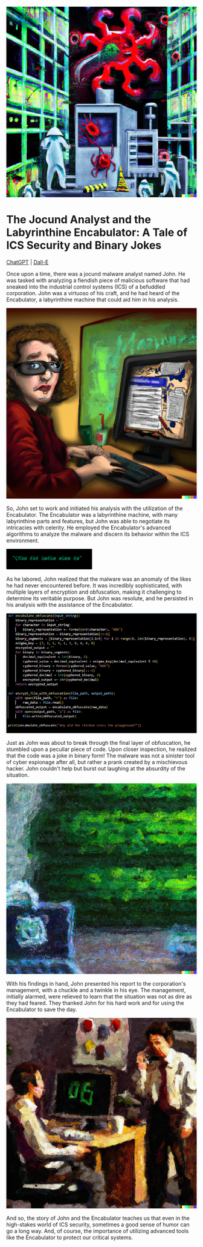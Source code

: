 ![image1](https://github.com/visionthex/A-Tale-of-ICS-Security-and-Binary-Jokes/blob/main/Images/image1.png "DALL-E - Malware in ICS")

# The Jocund Analyst and the Labyrinthine Encabulator: A Tale of ICS Security and Binary Jokes
[ChatGPT](https://chat.openai.com/) | [Dall-E](https://openai.com/dall-e-2)

Once upon a time, there was a jocund malware analyst named John. He was tasked with analyzing a fiendish piece of malicious software that had sneaked into the industrial control systems (ICS) of a befuddled corporation. John was a virtuoso of his craft, and he had heard of the Encabulator, a labyrinthine machine that could aid him in his analysis.

![image2](https://github.com/visionthex/A-Tale-of-ICS-Security-and-Binary-Jokes/blob/main/Images/image2.png "DALL-E - Malware Analyst on a Computer")

So, John set to work and initiated his analysis with the utilization of the Encabulator. The Encabulator was a labyrinthine machine, with many labyrinthine parts and features, but John was able to negotiate its intricacies with celerity. He employed the Encabulator's advanced algorithms to analyze the malware and discern its behavior within the ICS environment.

![image3](https://github.com/visionthex/A-Tale-of-ICS-Security-and-Binary-Jokes/blob/main/Images/image3.png "The Output of the Malware Script")

As he labored, John realized that the malware was an anomaly of the likes he had never encountered before. It was incredibly sophisticated, with multiple layers of encryption and obfuscation, making it challenging to determine its veritable purpose. But John was resolute, and he persisted in his analysis with the assistance of the Encabulator.

![image4](https://github.com/visionthex/A-Tale-of-ICS-Security-and-Binary-Jokes/blob/main/Images/image4.png "Over complicated Malware")

Just as John was about to break through the final layer of obfuscation, he stumbled upon a peculiar piece of code. Upon closer inspection, he realized that the code was a joke in binary form! The malware was not a sinister tool of cyber espionage after all, but rather a prank created by a mischievous hacker. John couldn't help but burst out laughing at the absurdity of the situation.

![image5](https://github.com/visionthex/A-Tale-of-ICS-Security-and-Binary-Jokes/blob/main/Images/image5.png "DALL-E - Computer in a ICS")

With his findings in hand, John presented his report to the corporation's management, with a chuckle and a twinkle in his eye. The management, initially alarmed, were relieved to learn that the situation was not as dire as they had feared. They thanked John for his hard work and for using the Encabulator to save the day.

![image6](https://github.com/visionthex/A-Tale-of-ICS-Security-and-Binary-Jokes/blob/main/Images/image6.png "DALL-E - Malware Anlayist Talking to Management")

And so, the story of John and the Encabulator teaches us that even in the high-stakes world of ICS security, sometimes a good sense of humor can go a long way. And, of course, the importance of utilizing advanced tools like the Encabulator to protect our critical systems.
